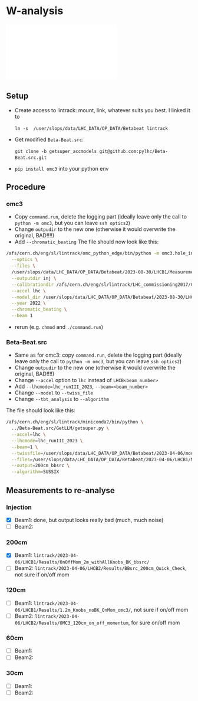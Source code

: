 # W-analysis

![example plot](plots/b1_200cm_bbsrc.pdf)

## Setup

- Create access to lintrack:
 mount, link, whatever suits you best. I linked it to

  `ln -s  /user/slops/data/LHC_DATA/OP_DATA/Betabeat lintrack`

- Get modified `Beta-Beat.src`:

  `git clone -b getsuper_accmodels git@github.com:pylhc/Beta-Beat.src.git`

- `pip install omc3` into your python env


## Procedure

### omc3

- Copy `command.run`, delete the logging part (ideally leave only the call to `python -m omc3`,
but you can leave `ssh optics2`)
- Change `outpudir` to the new one (otherwise it would overwrite the original, BAD!!!!)
- Add `--chromatic_beating`
The file should now look like this:
```sh
/afs/cern.ch/eng/sl/lintrack/omc_python_edge/bin/python -m omc3.hole_in_one \
  --optics \
  --files \
  /user/slops/data/LHC_DATA/OP_DATA/Betabeat/2023-08-30/LHCB1/Measurements/Beam1@BunchTurn@2023_08_30@17_28_14_348/bunchid0_Beam1@BunchTurn@2023_08_30@17_28_14_348.sdds \
  --outputdir inj \
  --calibrationdir /afs/cern.ch/eng/sl/lintrack/LHC_commissioning2017/Calibration_factors_2017/Calibration_factors_2017_beam1 \
  --accel lhc \
  --model_dir /user/slops/data/LHC_DATA/OP_DATA/Betabeat/2023-08-30/LHCB1/Models/b1_inj_28_31 \
  --year 2022 \
  --chromatic_beating \
  --beam 1
```
- rerun (e.g. `chmod` and `./command.run`)


### Beta-Beat.src

- Same as for omc3: copy `command.run`, delete the logging part (ideally leave only the call to `python -m omc3`,
but you can leave `ssh optics2`)
- Change `outpudir` to the new one (otherwise it would overwrite the original, BAD!!!!)
- Change `--accel` option to `lhc` instead of `LHCB<beam_number>`
- Add `--lhcmode=lhc_runIII_2023`, `--beam=<beam_number>`
- Change `--model` to `--twiss_file`
- Change `--tbt_analysis` to `--algorithm`

The file should look like this:
```sh
/afs/cern.ch/eng/sl/lintrack/miniconda2/bin/python \
  ../Beta-Beat.src/GetLLM/getsuper.py \
  --accel=lhc \
  --lhcmode=lhc_runIII_2023 \
  --beam=1 \
  --twissfile=/user/slops/data/LHC_DATA/OP_DATA/Betabeat/2023-04-06/models/LHCB1/2m_withAllKnobs_bbsrc/twiss.dat \
  --files=/user/slops/data/LHC_DATA/OP_DATA/Betabeat/2023-04-06/LHCB1/Measurements/bunchid1016_Beam1@BunchTurn@2023_04_06@21_34_59_181-1_6600/bunchid1016_Beam1@BunchTurn@2023_04_06@21_34_59_181.sdds,/user/slops/data/LHC_DATA/OP_DATA/Betabeat/2023-04-06/LHCB1/Measurements/bunchid2029_Beam1@BunchTurn@2023_04_06@21_34_59_181-1_6600/bunchid2029_Beam1@BunchTurn@2023_04_06@21_34_59_181.sdds,/user/slops/data/LHC_DATA/OP_DATA/Betabeat/2023-04-06/LHCB1/Measurements/bunchid2456_Beam1@BunchTurn@2023_04_06@21_34_59_181-1_6600/bunchid2456_Beam1@BunchTurn@2023_04_06@21_34_59_181.sdds,/user/slops/data/LHC_DATA/OP_DATA/Betabeat/2023-04-06/LHCB1/Measurements/bunchid1016_Beam1@BunchTurn@2023_04_06@21_39_57_193-1_6600/bunchid1016_Beam1@BunchTurn@2023_04_06@21_39_57_193.sdds,/user/slops/data/LHC_DATA/OP_DATA/Betabeat/2023-04-06/LHCB1/Measurements/bunchid2029_Beam1@BunchTurn@2023_04_06@21_39_57_193-1_6600/bunchid2029_Beam1@BunchTurn@2023_04_06@21_39_57_193.sdds,/user/slops/data/LHC_DATA/OP_DATA/Betabeat/2023-04-06/LHCB1/Measurements/bunchid2456_Beam1@BunchTurn@2023_04_06@21_39_57_193-1_6600/bunchid2456_Beam1@BunchTurn@2023_04_06@21_39_57_193.sdds,/user/slops/data/LHC_DATA/OP_DATA/Betabeat/2023-04-06/LHCB1/Measurements/bunchid1016_Beam1@BunchTurn@2023_04_06@21_42_32_413-1_6600/bunchid1016_Beam1@BunchTurn@2023_04_06@21_42_32_413.sdds,/user/slops/data/LHC_DATA/OP_DATA/Betabeat/2023-04-06/LHCB1/Measurements/bunchid2029_Beam1@BunchTurn@2023_04_06@21_42_32_413-1_6600/bunchid2029_Beam1@BunchTurn@2023_04_06@21_42_32_413.sdds,/user/slops/data/LHC_DATA/OP_DATA/Betabeat/2023-04-06/LHCB1/Measurements/bunchid2456_Beam1@BunchTurn@2023_04_06@21_42_32_413-1_6600/bunchid2456_Beam1@BunchTurn@2023_04_06@21_42_32_413.sdds \
  --output=200cm_bbsrc \
  --algorithm=SUSSIX
```

## Measurements to re-analyse

### Injection

- [x] Beam1: done, but output looks really bad (much, much noise)
- [ ] Beam2:
 
### 200cm

- [x] Beam1: `lintrack/2023-04-06/LHCB1/Results/OnOffMom_2m_withAllKnobs_BK_bbsrc/`
- [ ] Beam2: `lintrack/2023-04-06/LHCB2/Results/BBsrc_200cm_Quick_Check`, not sure if on/off mom

### 120cm

- [ ] Beam1: `lintrack/2023-04-06/LHCB1/Results/1.2m_Knobs_noBK_OnMom_omc3/`, not sure if on/off mom
- [ ] Beam2: `lintrack/2023-04-06/LHCB2/Results/OMC3_120cm_on_off_momentum`, for sure on/off mom

### 60cm

- [ ] Beam1:
- [ ] Beam2:

### 30cm

- [ ] Beam1:
- [ ] Beam2:
